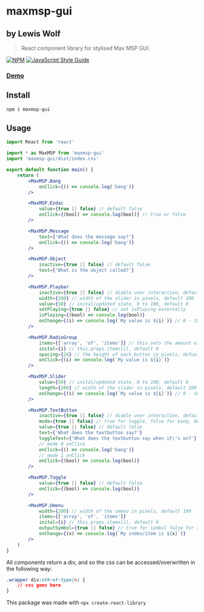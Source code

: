 # maxmsp-gui

## by Lewis Wolf

> React component library for stylised Max MSP GUI.

[![NPM](https://img.shields.io/npm/v/maxmsp-gui.svg)](https://www.npmjs.com/package/maxmsp-gui) [![JavaScript Style Guide](https://img.shields.io/badge/code_style-standard-brightgreen.svg)](https://standardjs.com)

### [Demo](https://lewiswolf.github.io/maxmsp-gui/)

## Install

```bash
npm i maxmsp-gui
```

## Usage

```jsx
import React from 'react'

import * as MaxMSP from 'maxmsp-gui'
import 'maxmsp-gui/dist/index.css'

export default function main() {
    return (
        <MaxMSP.Bang
            onClick={() => console.log('bang')}
        />

        <MaxMSP.Ezdac
            value={true || false} // default false
            onClick={(bool) => console.log(bool)} // true or false
        />

        <MaxMSP.Message
            text={'What does the message say?'}
            onClick={() => console.log('bang')}
        />

        <MaxMSP.Object
            inactive={true || false} // default false
            text={'What is the object called?'}
        />

        <MaxMSP.Playbar
            inactive={true || false} // diable user interaction, default false
            width={200} // width of the slider in pixels, default 200
            value={50} // inital/updated state, 0 to 100, default 0
            setPlaying={true || false} // set isPlaying externally
            isPlaying={(bool) => console.log(bool)}
            onChange={(i) => console.log(`My value is ${i}`)} // 0 - 100
        />

        <MaxMSP.RadioGroup
            items={['array', 'of', 'items']} // this sets the amount of radiobuttons, an array of empty strings will make just the buttons
            inital={i} // this.props.items[i], default 0
            spacing={24} // the height of each button in pixels, defualt 20
            onClick={(i) => console.log(`My value is ${i}`)}
        />

        <MaxMSP.Slider
            value={50} // inital/updated state, 0 to 100, default 0
            length={200} // width of the slider in pixels, default 200
            onChange={(i) => console.log(`My value is ${i}`)} // 0 - 100
        />

        <MaxMSP.TextButton
            inactive={true || false} // diable user interaction, default false
            mode={true || false} // true for toggle, false for bang, default false
            value={true || false} // default false
            text={'What does the textbutton say?'}
            toggleText={'What does the textbutton say when it\'s on?'}
            // mode 0 onClick
            onClick={() => console.log('bang')}
            // mode 1 onClick
            onClick={(bool) => console.log(bool)}
        />

        <MaxMSP.Toggle
            value={true || false} // default false
            onClick={(bool) => console.log(bool)}
        />

        <MaxMSP.Umenu
            width={200} // width of the umenu in pixels, default 100
            items={['array', 'of', 'items']}
            inital={i} // this.props.items[i], default 0
            outputSymbol={true || false} // true for symbol false for int, default false
            onChange={(x) => console.log(`My index/item is ${x}`)}
        />
    )
}
```

All components return a div, and so the css can be accessed/overwritten in the following way:

```css
.wrapper div:nth-of-type(n) {
    // css goes here
}
```

This package was made with `npx create-react-library`
